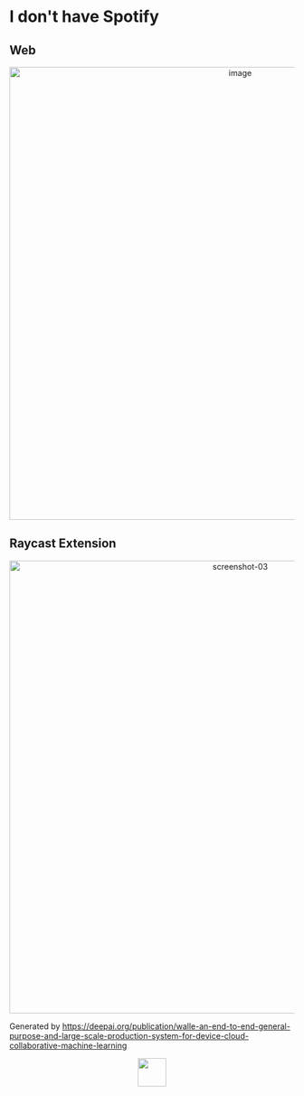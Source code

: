 # I don't have Spotify

## Web
<div align="center">
  <img width=800 alt="image" src="https://user-images.githubusercontent.com/27580836/228323167-2e66cd34-c2c4-4d92-8b16-accb4705ebe3.png">
</div>

## Raycast Extension
<div align="center">
  <img width=800 alt="screenshot-03" src="https://user-images.githubusercontent.com/27580836/228768419-cd0f4e45-d676-4b5c-9f83-be4e3ab71f4c.png">
</div>

Generated by https://deepai.org/publication/walle-an-end-to-end-general-purpose-and-large-scale-production-system-for-device-cloud-collaborative-machine-learning
<div align="center">
  <img width=50 src="https://user-images.githubusercontent.com/27580836/227801051-a71d389e-2510-4965-a23e-d7478fe28f13.jpeg"/>
</div>
